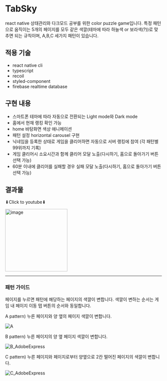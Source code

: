 # TabSky
react native 상태관리와 다크모드 공부를 위한 color puzzle game입니다.
특정 패턴으로 움직이는 5개의 페이지를 모두 같은 색깔(테마에 따라 하늘색 or 보라색(?))로 맞추면 되는 규칙이며, A,B,C 세가지 패턴이 있습니다.

## 적용 기술
- react native cli
- typescript
- recoil
- styled-component
- firebase realtime database

## 구현 내용
- 스마트폰 테마에 따라 자동으로 전환되는 Light mode와 Dark mode
- 홈에서 현재 랭킹 확인 가능
- home 바탕화면 색상 애니메이션
- 패턴 설정 horizontal carousel 구현
- 닉네임을 등록한 상태로 게임을 클리어하면 자동으로 서버 랭킹에 참여 (각 패턴별 99위까지 기록)
- 게임 클리어시 소요시간과 함께 클리어 모달 노출(다시하기, 홈으로 돌아가기 버튼 선택 가능)
- 60분 이내에 클리어를 실패할 경우 실패 모달 노출(다시하기, 홈으로 돌아가기 버튼 선택 가능)

## 결과물
⬇Click to youtube⬇

[<img width="200" alt="image" src="https://user-images.githubusercontent.com/30457954/193556546-c3114ded-ac40-4d31-b61f-e7ec86873245.png">](https://youtu.be/Ud4YB8UO3n0)


---
### 패턴 가이드
페이지를 누르면 패턴에 해당하는 페이지의 색깔이 변합니다. 색깔이 변하는 순서는 게임 내 페이지 이동 탭 버튼의 순서와 동일합니다.

<div>A pattern) 누른 페이지와 양 옆의 페이지 색깔이 변합니다.</div>

![A](https://user-images.githubusercontent.com/30457954/193641601-820e0319-dccb-4743-ae3b-043415e84b07.gif)

<div>B pattern) 누른 페이지의 양 옆 페이지 색깔이 변합니다.</div>

![B_AdobeExpress](https://user-images.githubusercontent.com/30457954/193642091-0db665da-bcc1-49f8-92f3-d0c0ca1cfd80.gif)

<div>C pattern) 누른 페이지와 페이지로부터 양옆으로 2칸 떨어진 페이지의 색깔이 변합니다.</div>

![C_AdobeExpress](https://user-images.githubusercontent.com/30457954/193641967-c2320297-5268-4b30-9ac8-620187478e6e.gif)


